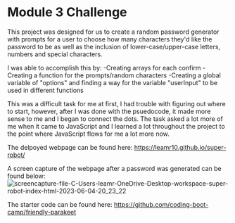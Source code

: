 # Module 3 Challenge

This project was designed for us to create a random password generator with prompts for 
a user to choose how many characters they'd like the password to be as well as the 
inclusion of lower-case/upper-case letters, numbers and special characters. 

I was able to accomplish this by:
    -Creating arrays for each confirm
    -Creating a function for the prompts/random characters
    -Creating a global variable of "options" and finding a way for the variable "userInput"
    to be used in different functions

This was a difficult task for me at first, I had trouble with figuring out where to start,
however, after I was done with the psuedocode, it made more sense to me and I began to connect
the dots. The task asked a lot more of me when it came to JavaScript and I learned a lot throughout
the project to the point where JavaScript flows for me a lot more now.

The delpoyed webpage can be found here: https://leamr10.github.io/super-robot/

A screen capture of the webpage after a password was generated can be found below: ![screencapture-file-C-Users-leamr-OneDrive-Desktop-workspace-super-robot-index-html-2023-06-04-20_23_22](https://github.com/leamr10/super-robot/assets/133124800/c531ff86-f703-4651-ba05-0c522e3fb75a)

The starter code can be found here: https://github.com/coding-boot-camp/friendly-parakeet
